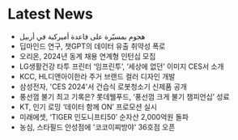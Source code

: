# Latest News
-  هجوم بمسيّرة على قاعدة أميركية في أربيل
-  딥마인드 연구, 챗GPT의 데이터 유출 취약성 폭로
-  오리온, 2024년 동계 채용 연계형 인턴십 모집
-  LG생활건강 타투 프린터 ‘임프린투’, ‘세상에 없던’ 이미지 CES서 소개
-  KCC, HL디앤아이한라 주거 브랜드 컬러 디자인 개발
-  삼성전자, 'CES 2024'서 건습식 로봇청소기 신제품 공개
-  풍선껌 불기 최고 기록은? 롯데웰푸드, ‘풍선껌 크게 불기 챔피언십’ 성료
-  KT, 인기 로밍 ‘데이터 함께 ON’ 프로모션 실시
-  미래에셋, ‘TIGER 인도니프티50’ 순자산 2,000억원 돌파
-  농심, 스타필드 안성점에 '코코이찌방야' 36호점 오픈
